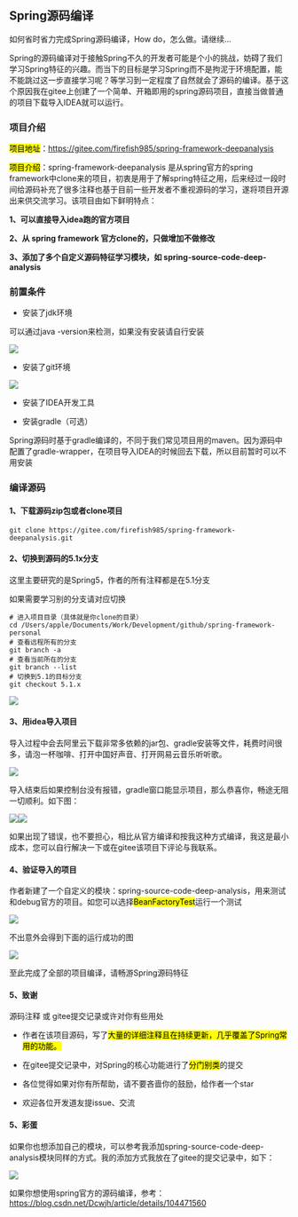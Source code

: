 ## Spring源码编译

如何省时省力完成Spring源码编译，How do，怎么做。请继续...

Spring的源码编译对于接触Spring不久的开发者可能是个小的挑战，妨碍了我们学习Spring特征的兴趣。而当下的目标是学习Spring而不是拘泥于环境配置，能不能跳过这一步直接学习呢？等学习到一定程度了自然就会了源码的编译。基于这个原因我在gitee上创建了一个简单、开箱即用的spring源码项目，直接当做普通的项目下载导入IDEA就可以运行。

### 项目介绍

<mark>项目地址</mark>：https://gitee.com/firefish985/spring-framework-deepanalysis

<mark>项目介绍</mark>：spring-framework-deepanalysis 是从spring官方的spring framework中clone来的项目，初衷是用于了解spring特征之用，后来经过一段时间给源码补充了很多注释也基于目前一些开发者不重视源码的学习，遂将项目开源出来供交流学习。该项目由如下鲜明特点：

**1、可以直接导入idea跑的官方项目**

**2、从 spring framework 官方clone的，只做增加不做修改**

**3、添加了多个自定义源码特征学习模块，如 spring-source-code-deep-analysis**

### 前置条件

- 安装了jdk环境


可以通过java -version来检测，如果没有安装请自行安装

![](https://firefish-dev-images.oss-cn-hangzhou.aliyuncs.com/dev-images/2022-09-10-09-01-12-image.png)

- 安装了git环境


![](https://firefish-dev-images.oss-cn-hangzhou.aliyuncs.com/dev-images/2022-09-10-09-19-53-image.png)

- 安装了IDEA开发工具

- 安装gradle（可选）


Spring源码时基于gradle编译的，不同于我们常见项目用的maven。因为源码中配置了gradle-wrapper，在项目导入IDEA的时候回去下载，所以目前暂时可以不用安装

### 编译源码

#### 1、下载源码zip包或者clone项目

```shell
git clone https://gitee.com/firefish985/spring-framework-deepanalysis.git
```

#### 2、切换到源码的5.1x分支

这里主要研究的是Spring5，作者的所有注释都是在5.1分支

如果需要学习别的分支请对应切换

```shell
# 进入项目目录（具体就是你clone的目录）
cd /Users/apple/Documents/Work/Development/github/spring-framework-personal
# 查看远程所有的分支
git branch -a
# 查看当前所在的分支
git branch --list
# 切换到5.1的目标分支
git checkout 5.1.x
```

![](https://firefish-dev-images.oss-cn-hangzhou.aliyuncs.com/dev-images/2022-09-10-09-50-19-image.png)

#### 3、用idea导入项目

导入过程中会去阿里云下载非常多依赖的jar包、gradle安装等文件，耗费时间很多，请泡一杯咖啡、打开中国好声音、打开网易云音乐听听歌。

![](https://firefish-dev-images.oss-cn-hangzhou.aliyuncs.com/dev-images/2022-09-10-09-33-30-image.png)

导入结束后如果控制台没有报错，gradle窗口能显示项目，那么恭喜你，畅途无阻一切顺利。如下图：

![](https://firefish-dev-images.oss-cn-hangzhou.aliyuncs.com/dev-images/2022-09-10-09-38-54-image.png)![](https://firefish-dev-images.oss-cn-hangzhou.aliyuncs.com/dev-images/2022-09-10-09-39-36-image.png)

如果出现了错误，也不要担心，相比从官方编译和按我这种方式编译，我这是最小成本，您可以自行解决一下或在gitee该项目下评论与我联系。

#### 4、验证导入的项目

作者新建了一个自定义的模块：spring-source-code-deep-analysis，用来测试和debug官方的项目。如您可以选择<mark>BeanFactoryTest</mark>运行一个测试

![](https://firefish-dev-images.oss-cn-hangzhou.aliyuncs.com/dev-images/2022-09-10-09-52-43-image.png)

不出意外会得到下面的运行成功的图

![](https://firefish-dev-images.oss-cn-hangzhou.aliyuncs.com/dev-images/2022-09-10-09-55-38-image.png)

至此完成了全部的项目编译，请畅游Spring源码特征

#### 5、致谢

源码注释 或 gitee提交记录或许对你有些用处

- 作者在该项目源码，写了<mark>大量的详细注释且在持续更新，几乎覆盖了Spring常用的功能。</mark>

- 在gitee提交记录中，对Spring的核心功能进行了<mark>分门别类</mark>的提交

- 各位觉得如果对你有所帮助，请不要吝啬你的鼓励，给作者一个star

- 欢迎各位开发道友提issue、交流


#### 5、彩蛋

如果你也想添加自己的模块，可以参考我添加spring-source-code-deep-analysis模块同样的方式。我的添加方式我放在了gitee的提交记录中，如下：

![](https://firefish-dev-images.oss-cn-hangzhou.aliyuncs.com/dev-images/2022-09-10-10-06-31-image.png)

如果你想使用spring官方的源码编译，参考：https://blog.csdn.net/Dcwjh/article/details/104471560